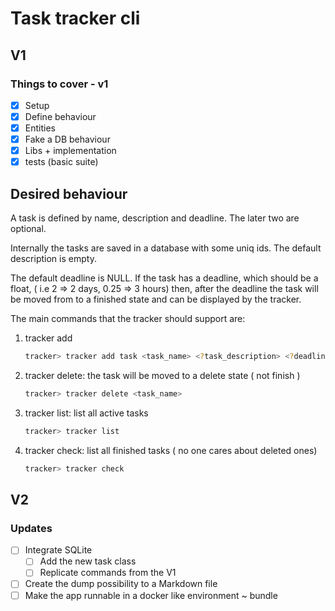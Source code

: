 # Task tracker cli

## V1 

### Things to cover - v1

- [x] Setup 
- [x] Define behaviour
- [x] Entities
- [x] Fake a DB behaviour
- [x] Libs + implementation
- [x] tests (basic suite)

## Desired behaviour

A task is defined by name, description and deadline. The later two are optional. 

Internally the tasks are saved in a database with some uniq ids. The default description is empty.

The default deadline is NULL. If the task has a deadline, which should be a float, ( i.e 2 => 2 days, 0.25 => 3 hours) 
then, after the deadline the task will be moved from to a finished state and can be displayed by the tracker.


The main commands that the tracker should support are:

1. tracker add
    ````bash 
    tracker> tracker add task <task_name> <?task_description> <?deadline> 
    ````
2. tracker delete: the task will be moved to a delete state ( not finish )
     ````bash 
    tracker> tracker delete <task_name>
    ````
3. tracker list: list all active tasks
     ````bash 
    tracker> tracker list
    ````
4. tracker check: list all finished tasks ( no one cares about deleted ones) 
     ````bash 
    tracker> tracker check 
    ````


## V2

### Updates

- [ ] Integrate SQLite
   - [ ] Add the new task class
   - [ ] Replicate commands from the V1
- [ ] Create the dump possibility to a Markdown file
- [ ] Make the app runnable in a docker like environment ~ bundle 
